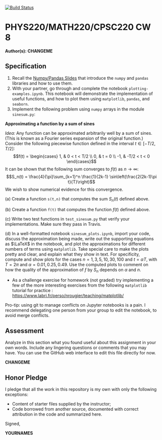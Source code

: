 [![Build Status](https://travis-ci.com/chapman-phys220-2018f/CHANGEME.svg?branch=master)](https://travis-ci.com/chapman-phys220-2018f/CHANGEME)

# PHYS220/MATH220/CPSC220 CW 8

**Author(s):** **CHANGEME**

## Specification

1. Recall the [Numpy/Pandas Slides](http://slides.com/profdressel/numpy-and-pandas-overview/) that introduce the `numpy` and `pandas` libraries and how to use them.
1. With your partner, go through and complete the notebook `plotting-examples.ipynb`. This notebook will demonstrate the implementation of useful functions, and how to plot them using `matplotlib`, `pandas`, and `seaborn`.
1. Implement the following problem using `numpy` arrays in the module ```sinesum.py```:

  **Approximating a function by a sum of sines**

  *Idea:* Any function can be approximated arbitrarily well by a sum of sines. (This is known as a Fourier series expansion of the original function.) Consider the following piecewise function defined in the interval $t\in[-T/2,T/2]$:
  $$f(t) = \begin{cases}
             1, & 0 < t < T/2 \\
             0, & t = 0 \\
             -1, & -T/2 < t < 0
           \end{cases}$$
  It can be shown that the following sum converges to $f(t)$ as $n\to\infty$:
  $$S_n(t) = \frac{4}{\pi}\sum_{k=1}^n \frac{1}{2k-1} \sin\left(\frac{2(2k-1)\pi t}{T}\right)$$
  We wish to show numerical evidence for this convergence.

  (a) Create a function `s(t,n)` that computes the sum $S_n(t)$ defined above.

  (b) Create a function `f(t)` that computes the function $f(t)$ defined above.
  
  (c) Write two test functions in `test_sinesum.py` that verify your implementations. Make sure they pass in Travis.
  
  (d) In a well-formatted notebook `sinesum_plots.ipynb`, import your code, discuss the approximation being made, write out the supporting equations as $\LaTeX$ in the notebook, and plot the approximations for different numbers of terms using `matplotlib`. Take special care to make the plots pretty and clear, and explain what they show in text. For specificity, compute and show plots for the cases $n = 1, 3, 5, 10, 30, 100$ and $t = \alpha T$, with $T = 2\pi$ and $\alpha = 0.01, 0.25, 0.49$. Use the computed plots to comment on how the quality of the approximation of $f$ by $S_n$ depends on $\alpha$ and $n$.
  - As a challenge exercise for homework (not graded) try implementing a few of the more interesting exercises from the following `matplotlib` tutorial for practice : https://www.labri.fr/perso/nrougier/teaching/matplotlib/

Pro-tip: using git to manage conflicts on Jupyter notebooks is a pain. I recommend delegating one person from your group to edit the notebook, to avoid merge conflicts.

## Assessment

Analyze in this section what you found useful about this assignment in your own words. Include any lingering questions or comments that you may have. You can use the GitHub web interface to edit this file directly for now.

**CHANGEME**

## Honor Pledge

I pledge that all the work in this repository is my own with only the following exceptions:

* Content of starter files supplied by the instructor;
* Code borrowed from another source, documented with correct attribution in the code and summarized here.

Signed,

**YOURNAMES**



